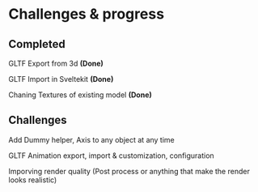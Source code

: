 # Challenges & progress

## Completed

GLTF Export from 3d **(Done)**

GLTF Import in Sveltekit **(Done)**

Chaning Textures of existing model **(Done)**

## Challenges

Add Dummy helper, Axis to any object at any time

GLTF Animation export, import & customization, configuration

Imporving render quality (Post process or anything that make the render looks realistic)
